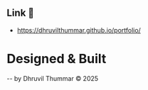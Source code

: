 ## Link 🔗

* https://dhruvilthummar.github.io/portfolio/

# Designed & Built 
-- by Dhruvil Thummar © 2025